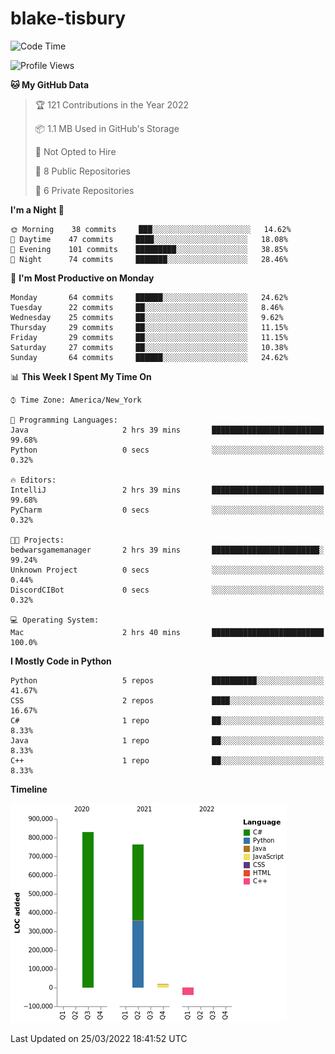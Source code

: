 # blake-tisbury

<!--START_SECTION:waka-->
![Code Time](http://img.shields.io/badge/Code%20Time-167%20hrs%2051%20mins-blue)

![Profile Views](http://img.shields.io/badge/Profile%20Views-0-blue)

**🐱 My GitHub Data** 

> 🏆 121 Contributions in the Year 2022
 > 
> 📦 1.1 MB Used in GitHub's Storage 
 > 
> 🚫 Not Opted to Hire
 > 
> 📜 8 Public Repositories 
 > 
> 🔑 6 Private Repositories  
 > 
**I'm a Night 🦉** 

```text
🌞 Morning    38 commits     ███░░░░░░░░░░░░░░░░░░░░░░   14.62% 
🌆 Daytime    47 commits     ████░░░░░░░░░░░░░░░░░░░░░   18.08% 
🌃 Evening    101 commits    █████████░░░░░░░░░░░░░░░░   38.85% 
🌙 Night      74 commits     ███████░░░░░░░░░░░░░░░░░░   28.46%

```
📅 **I'm Most Productive on Monday** 

```text
Monday       64 commits     ██████░░░░░░░░░░░░░░░░░░░   24.62% 
Tuesday      22 commits     ██░░░░░░░░░░░░░░░░░░░░░░░   8.46% 
Wednesday    25 commits     ██░░░░░░░░░░░░░░░░░░░░░░░   9.62% 
Thursday     29 commits     ██░░░░░░░░░░░░░░░░░░░░░░░   11.15% 
Friday       29 commits     ██░░░░░░░░░░░░░░░░░░░░░░░   11.15% 
Saturday     27 commits     ██░░░░░░░░░░░░░░░░░░░░░░░   10.38% 
Sunday       64 commits     ██████░░░░░░░░░░░░░░░░░░░   24.62%

```


📊 **This Week I Spent My Time On** 

```text
⌚︎ Time Zone: America/New_York

💬 Programming Languages: 
Java                     2 hrs 39 mins       █████████████████████████   99.68% 
Python                   0 secs              ░░░░░░░░░░░░░░░░░░░░░░░░░   0.32%

🔥 Editors: 
IntelliJ                 2 hrs 39 mins       █████████████████████████   99.68% 
PyCharm                  0 secs              ░░░░░░░░░░░░░░░░░░░░░░░░░   0.32%

🐱‍💻 Projects: 
bedwarsgamemanager       2 hrs 39 mins       ████████████████████████░   99.24% 
Unknown Project          0 secs              ░░░░░░░░░░░░░░░░░░░░░░░░░   0.44% 
DiscordCIBot             0 secs              ░░░░░░░░░░░░░░░░░░░░░░░░░   0.32%

💻 Operating System: 
Mac                      2 hrs 40 mins       █████████████████████████   100.0%

```

**I Mostly Code in Python** 

```text
Python                   5 repos             ██████████░░░░░░░░░░░░░░░   41.67% 
CSS                      2 repos             ████░░░░░░░░░░░░░░░░░░░░░   16.67% 
C#                       1 repo              ██░░░░░░░░░░░░░░░░░░░░░░░   8.33% 
Java                     1 repo              ██░░░░░░░░░░░░░░░░░░░░░░░   8.33% 
C++                      1 repo              ██░░░░░░░░░░░░░░░░░░░░░░░   8.33%

```


**Timeline**

![Chart not found](https://raw.githubusercontent.com/blake-tisbury/blake-tisbury/main/charts/bar_graph.png) 


 Last Updated on 25/03/2022 18:41:52 UTC
<!--END_SECTION:waka-->
